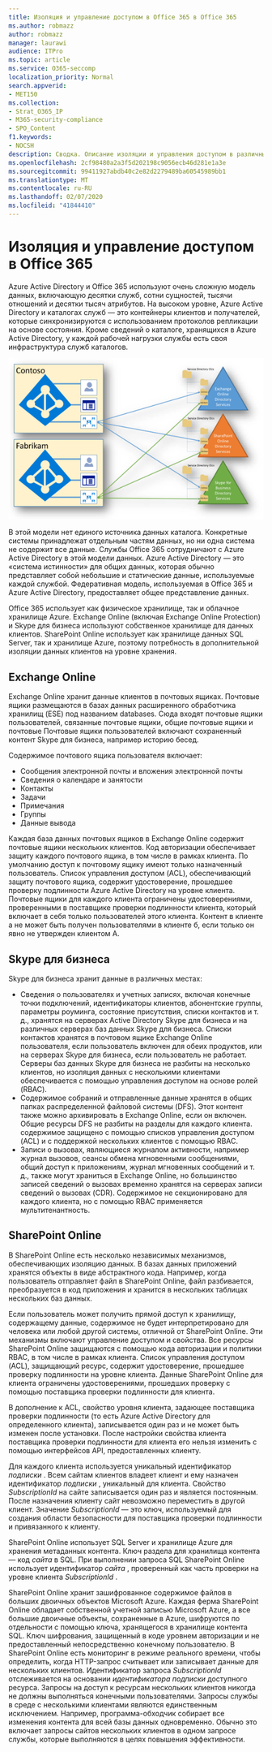 ```yaml
---
title: Изоляция и управление доступом в Office 365 в Office 365
ms.author: robmazz
author: robmazz
manager: laurawi
audience: ITPro
ms.topic: article
ms.service: O365-seccomp
localization_priority: Normal
search.appverid:
- MET150
ms.collection:
- Strat_O365_IP
- M365-security-compliance
- SPO_Content
f1.keywords:
- NOCSH
description: Сводка. Описание изоляции и управления доступом в различных приложениях Office 365.
ms.openlocfilehash: 2cf98480a2a3f5d202198c9056ecb46d281e1a3e
ms.sourcegitcommit: 99411927abdb40c2e82d2279489ba60545989bb1
ms.translationtype: MT
ms.contentlocale: ru-RU
ms.lasthandoff: 02/07/2020
ms.locfileid: "41844410"
---
```

# <a name="isolation-and-access-control-in-office-365"></a>Изоляция и управление доступом в Office 365

Azure Active Directory и Office 365 используют очень сложную модель данных, включающую десятки служб, сотни сущностей, тысячи отношений и десятки тысяч атрибутов. На высоком уровне, Azure Active Directory и каталогах служб — это контейнеры клиентов и получателей, которые синхронизируются с использованием протоколов репликации на основе состояния. Кроме сведений о каталоге, хранящихся в Azure Active Directory, у каждой рабочей нагрузки службы есть своя инфраструктура служб каталогов.
 
![Синхронизация данных клиента Office 365](media/office-365-isolation-tenant-data-sync.png)

В этой модели нет единого источника данных каталога. Конкретные системы принадлежат отдельным частям данных, но ни одна система не содержит все данные. Службы Office 365 сотрудничают с Azure Active Directory в этой модели данных. Azure Active Directory — это «система истинности» для общих данных, которая обычно представляет собой небольшие и статические данные, используемые каждой службой. Федеративная модель, используемая в Office 365 и Azure Active Directory, предоставляет общее представление данных.

Office 365 использует как физическое хранилище, так и облачное хранилище Azure. Exchange Online (включая Exchange Online Protection) и Skype для бизнеса используют собственное хранилище для данных клиентов. SharePoint Online использует как хранилище данных SQL Server, так и хранилище Azure, поэтому потребность в дополнительной изоляции данных клиентов на уровне хранения.

## <a name="exchange-online"></a>Exchange Online

Exchange Online хранит данные клиентов в почтовых ящиках. Почтовые ящики размещаются в базах данных расширенного обработчика хранилищ (ESE) под названием databases. Сюда входят почтовые ящики пользователей, связанные почтовые ящики, общие почтовые ящики и почтовые Почтовые ящики пользователей включают сохраненный контент Skype для бизнеса, например историю бесед.

Содержимое почтового ящика пользователя включает:

- Сообщения электронной почты и вложения электронной почты
- Сведения о календаре и занятости
- Контакты
- Задачи
- Примечания
- Группы
- Данные вывода

Каждая база данных почтовых ящиков в Exchange Online содержит почтовые ящики нескольких клиентов. Код авторизации обеспечивает защиту каждого почтового ящика, в том числе в рамках клиента. По умолчанию доступ к почтовому ящику имеют только назначенный пользователь. Список управления доступом (ACL), обеспечивающий защиту почтового ящика, содержит удостоверение, прошедшее проверку подлинности Azure Active Directory на уровне клиента. Почтовые ящики для каждого клиента ограничены удостоверениями, проверенными в поставщике проверки подлинности клиента, который включает в себя только пользователей этого клиента. Контент в клиенте а не может быть получен пользователями в клиенте б, если только он явно не утвержден клиентом A.

## <a name="skype-for-business"></a>Skype для бизнеса

Skype для бизнеса хранит данные в различных местах:

- Сведения о пользователях и учетных записях, включая конечные точки подключений, идентификаторы клиентов, абонентские группы, параметры роуминга, состояние присутствия, списки контактов и т. д., хранятся на серверах Active Directory Skype для бизнеса и на различных серверах баз данных Skype для бизнеса. Списки контактов хранятся в почтовом ящике Exchange Online пользователя, если пользователь включен для обеих продуктов, или на серверах Skype для бизнеса, если пользователь не работает. Серверы баз данных Skype для бизнеса не разбиты на несколько клиентов, но изоляция данных с несколькими клиентами обеспечивается с помощью управления доступом на основе ролей (RBAC).
- Содержимое собраний и отправленные данные хранятся в общих папках распределенной файловой системы (DFS). Этот контент также можно архивировать в Exchange Online, если он включен. Общие ресурсы DFS не разбиты на разделы для каждого клиента. содержимое защищено с помощью списков управления доступом (ACL) и с поддержкой нескольких клиентов с помощью RBAC.
- Записи о вызовах, являющиеся журналом активности, например журнал вызовов, сеансы обмена мгновенными сообщениями, общий доступ к приложениям, журнал мгновенных сообщений и т. д., также могут храниться в Exchange Online, но большинство записей сведений о вызовах временно хранятся на серверах записи сведений о вызовах (CDR). Содержимое не секционировано для каждого клиента, но с помощью RBAC применяется мультитенантность.

## <a name="sharepoint-online"></a>SharePoint Online

В SharePoint Online есть несколько независимых механизмов, обеспечивающих изоляцию данных. В базах данных приложений хранятся объекты в виде абстрактного кода. Например, когда пользователь отправляет файл в SharePoint Online, файл разбивается, преобразуется в код приложения и хранится в нескольких таблицах нескольких баз данных.

Если пользователь может получить прямой доступ к хранилищу, содержащему данные, содержимое не будет интерпретировано для человека или любой другой системы, отличной от SharePoint Online. Эти механизмы включают управление доступом и свойства. Все ресурсы SharePoint Online защищаются с помощью кода авторизации и политики RBAC, в том числе в рамках клиента. Список управления доступом (ACL), защищающий ресурс, содержит удостоверение, прошедшее проверку подлинности на уровне клиента. Данные SharePoint Online для клиента ограничены удостоверениями, прошедших проверку с помощью поставщика проверки подлинности для клиента.

В дополнение к ACL, свойство уровня клиента, задающее поставщика проверки подлинности (то есть Azure Active Directory для определенного клиента), записывается один раз и не может быть изменен после установки. После настройки свойства клиента поставщика проверки подлинности для клиента его нельзя изменить с помощью интерфейсов API, предоставленных клиенту.

Для каждого клиента используется уникальный идентификатор *подписки* . Всем сайтам клиентов владеет клиент и ему назначен идентификатор *подписки* , уникальный для клиента. Свойство *SubscriptionId* на сайте записывается один раз и является постоянным. После назначения клиенту сайт невозможно переместить в другой клиент. Значение *SubscriptionId* — это ключ, используемый для создания области безопасности для поставщика проверки подлинности и привязанного к клиенту.

SharePoint Online использует SQL Server и хранилище Azure для хранения метаданных контента. Ключ раздела для хранилища контента — код *сайта* в SQL. При выполнении запроса SQL SharePoint Online использует идентификатор *сайта* , проверенный как часть проверки на уровне клиента *SubscriptionId* .

SharePoint Online хранит зашифрованное содержимое файлов в больших двоичных объектов Microsoft Azure. Каждая ферма SharePoint Online обладает собственной учетной записью Microsoft Azure, а все большие двоичные объекты, сохраненные в Azure, шифруются по отдельности с помощью ключа, хранящегося в хранилище контента SQL. Ключ шифрования, защищенный в коде уровнем авторизации и не предоставленный непосредственно конечному пользователю. В SharePoint Online есть мониторинг в режиме реального времени, чтобы определить, когда HTTP-запрос считывает или записывает данные для нескольких клиентов. Идентификатор запроса *SubscriptionId* отслеживается на основании *идентификатора подписки* доступного ресурса. Запросы на доступ к ресурсам нескольких клиентов никогда не должны выполняться конечными пользователями. Запросы службы в среде с несколькими клиентами являются единственным исключением. Например, программа-обходчик собирает все изменения контента для всей базы данных одновременно. Обычно это включает запросы сайтов нескольких клиентов в одном запросе службы, которые выполняются в целях повышения эффективности.
